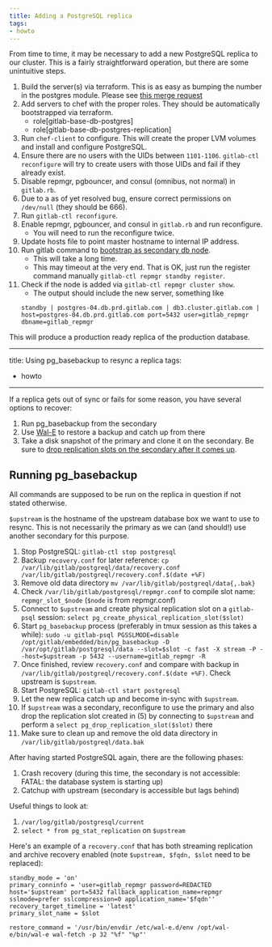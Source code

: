 ```yaml
---
title: Adding a PostgreSQL replica
tags:
- howto
---
```



From time to time, it may be necessary to add a new PostgreSQL replica
to our cluster. This is a fairly straightforward operation, but there are some unintuitive steps.

1. Build the server(s) via terraform. This is as easy as bumping the number in the
   postgres module. Please see [this merge request](https://gitlab.com/gitlab-com/gitlab-com-infrastructure/merge_requests/203)
1. Add servers to chef with the proper roles. They should be automatically bootstrapped
   via terraform.
    * role[gitlab-base-db-postgres]
    * role[gitlab-base-db-postgres-replication]
1. Run `chef-client` to configure. This will create the proper LVM volumes and install and configure PostgreSQL.
1. Ensure there are no users with the UIDs between `1101-1106`. `gitlab-ctl reconfigure` will try to create users with those UIDs and fail if they already exist.
1. Disable repmgr, pgbouncer, and consul (omnibus, not normal) in `gitlab.rb`.
1. Due to a as of yet resolved bug, ensure correct permissions on `/dev/null` (they should be 666).
1. Run `gitlab-ctl reconfigure`.
1. Enable repmgr, pgbouncer, and consul in `gitlab.rb` and run reconfigure.
    * You will need to run the reconfigure twice.
1. Update hosts file to point master hostname to internal IP address.
1. Run gitlab command to [bootstrap as secondary db node](https://docs.gitlab.com/ee/administration/high_availability/database.html#secondary-nodes).
    * This will take a long time.
    * This may timeout at the very end. That is OK, just run the register command manually `gitlab-ctl repmgr standby register`.
1. Check if the node is added via `gitlab-ctl repmgr cluster show`.
    * The output should include the new server, something like
    ```
    standby | postgres-04.db.prd.gitlab.com | db3.cluster.gitlab.com | host=postgres-04.db.prd.gitlab.com port=5432 user=gitlab_repmgr dbname=gitlab_repmgr
    ```

This will produce a production ready replica of the production database.

---
title: Using pg_basebackup to resync a replica
tags:
- howto
---


If a replica gets out of sync or fails for some reason, you have several options to recover:

1. Run pg_basebackup from the secondary
2. Use [Wal-E](using-wale-gpg.md) to restore a backup and catch up from
   there
3. Take a disk snapshot of the primary and clone it on the secondary. Be
   sure to [drop replication slots on the secondary after it comes up](postgresql-switchover.md#dropping-replication-slots).

## Running pg_basebackup

All commands are supposed to be run on the replica in question if not
stated otherwise.

`$upstream` is the hostname of the upstream database box we want to use
to resync. This is not necessarily the primary as we can (and should!)
use another secondary for this purpose.

1. Stop PostgreSQL: `gitlab-ctl stop postgresql`
1. Backup `recovery.conf` for later reference: `cp /var/lib/gitlab/postgreql/data/recovery.conf /var/lib/gitlab/postgreql/recovery.conf.$(date +%F)`
1. Remove old data directory `mv /var/lib/gitlab/postgreql/data{,.bak}`
1. Check `/var/lib/gitlab/postgresql/repmgr.conf` to compile slot name: `repmgr_slot_$node` (`$node` is from repmgr.conf)
1. Connect to `$upstream` and create physical replication slot on a
   `gitlab-psql` session: `select pg_create_physical_replication_slot($slot)`
1. Start `pg_basebackup` process (preferably in tmux session as this
   takes a while): `sudo -u gitlab-psql PGSSLMODE=disable /opt/gitlab/embedded/bin/pg_basebackup -D /var/opt/gitlab/postgresql/data --slot=$slot -c fast -X stream -P --host=$upstream -p 5432 --username=gitlab_repmgr -R`
1. Once finished, review `recovery.conf` and compare with backup in `/var/lib/gitlab/postgreql/recovery.conf.$(date +%F)`. Check upstream is `$upstream`.
1. Start PostgreSQL: `gitlab-ctl start postgresql`
1. Let the new replica catch up and become in-sync with `$upstream`.
1. If `$upstream` was a secondary, reconfigure to use the primary and
   also drop the replication slot created in (5) by connecting to `$upstream` and perform a `select pg_drop_replication_slot($slot)` there
1. Make sure to clean up and remove the old data directory in `/var/lib/gitlab/postgreql/data.bak`

After having started PostgreSQL again, there are the following phases:

1. Crash recovery (during this time, the secondary is not accessible: FATAL: the database system is starting up)
1. Catchup with upstream (secondary is accessible but lags behind)

Useful things to look at:
1. `/var/log/gitlab/postgresql/current`
1. `select * from pg_stat_replication` on `$upstream`

Here's an example of a `recovery.conf` that has both streaming
replication and archive recovery enabled (note `$upstream, $fqdn, $slot`
need to be replaced):

```
standby_mode = 'on'
primary_conninfo = 'user=gitlab_repmgr password=REDACTED host='$upstream' port=5432 fallback_application_name=repmgr sslmode=prefer sslcompression=0 application_name='$fqdn''
recovery_target_timeline = 'latest'
primary_slot_name = $slot

restore_command = '/usr/bin/envdir /etc/wal-e.d/env /opt/wal-e/bin/wal-e wal-fetch -p 32 "%f" "%p"'
```
